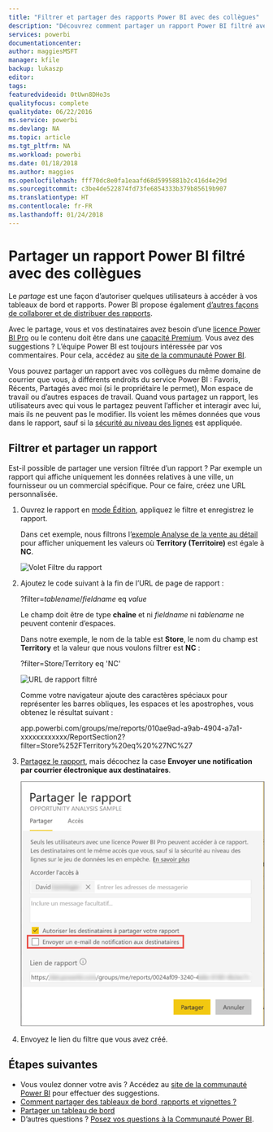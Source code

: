 ```yaml
---
title: "Filtrer et partager des rapports Power BI avec des collègues"
description: "Découvrez comment partager un rapport Power BI filtré avec des collègues de votre organisation."
services: powerbi
documentationcenter: 
author: maggiesMSFT
manager: kfile
backup: lukaszp
editor: 
tags: 
featuredvideoid: 0tUwn8DHo3s
qualityfocus: complete
qualitydate: 06/22/2016
ms.service: powerbi
ms.devlang: NA
ms.topic: article
ms.tgt_pltfrm: NA
ms.workload: powerbi
ms.date: 01/18/2018
ms.author: maggies
ms.openlocfilehash: fff70dc8e0fa1eaafd68d5995881b2c416d4e29d
ms.sourcegitcommit: c3be4de522874fd73fe6854333b379b85619b907
ms.translationtype: HT
ms.contentlocale: fr-FR
ms.lasthandoff: 01/24/2018
---
```

# <a name="share-a-filtered-power-bi-report-with-your-coworkers"></a>Partager un rapport Power BI filtré avec des collègues
Le *partage* est une façon d’autoriser quelques utilisateurs à accéder à vos tableaux de bord et rapports. Power BI propose également [d’autres façons de collaborer et de distribuer des rapports](service-how-to-collaborate-distribute-dashboards-reports.md).

Avec le partage, vous et vos destinataires avez besoin d’une [licence Power BI Pro](service-free-vs-pro.md) ou le contenu doit être dans une [capacité Premium](service-premium.md). Vous avez des suggestions ? L’équipe Power BI est toujours intéressée par vos commentaires. Pour cela, accédez au [site de la communauté Power BI](https://community.powerbi.com/).

Vous pouvez partager un rapport avec vos collègues du même domaine de courrier que vous, à différents endroits du service Power BI : Favoris, Récents, Partagés avec moi (si le propriétaire le permet), Mon espace de travail ou d’autres espaces de travail. Quand vous partagez un rapport, les utilisateurs avec qui vous le partagez peuvent l’afficher et interagir avec lui, mais ils ne peuvent pas le modifier. Ils voient les mêmes données que vous dans le rapport, sauf si la [sécurité au niveau des lignes](service-admin-rls.md) est appliquée. 

## <a name="filter-and-share-a-report"></a>Filtrer et partager un rapport
Est-il possible de partager une version filtrée d’un rapport ? Par exemple un rapport qui affiche uniquement les données relatives à une ville, un fournisseur ou un commercial spécifique. Pour ce faire, créez une URL personnalisée.

1. Ouvrez le rapport en [mode Édition](service-reading-view-and-editing-view.md), appliquez le filtre et enregistrez le rapport.
   
   Dans cet exemple, nous filtrons l’[exemple Analyse de la vente au détail](sample-tutorial-connect-to-the-samples.md) pour afficher uniquement les valeurs où **Territory (Territoire)** est égale à **NC**.
   
   ![Volet Filtre du rapport](media/service-share-reports/power-bi-filter-report2.png)
2. Ajoutez le code suivant à la fin de l’URL de page de rapport :
   
   ?filter=*tablename*/*fieldname* eq *value*
   
    Le champ doit être de type **chaîne** et ni *fieldname* ni *tablename* ne peuvent contenir d’espaces.
   
   Dans notre exemple, le nom de la table est **Store**, le nom du champ est **Territory** et la valeur que nous voulons filtrer est **NC** :
   
    ?filter=Store/Territory eq 'NC'
   
   ![URL de rapport filtré](media/service-share-reports/power-bi-filter-url3.png)
   
   Comme votre navigateur ajoute des caractères spéciaux pour représenter les barres obliques, les espaces et les apostrophes, vous obtenez le résultat suivant :
   
   app.powerbi.com/groups/me/reports/010ae9ad-a9ab-4904-a7a1-xxxxxxxxxxxx/ReportSection2?filter=Store%252FTerritory%20eq%20%27NC%27

3. [Partagez le rapport](service-share-dashboards.md), mais décochez la case **Envoyer une notification par courrier électronique aux destinataires**. 

    ![Boîte de dialogue Partager le rapport](media/service-share-reports/power-bi-share-report-dialog.png)

4. Envoyez le lien du filtre que vous avez créé.

## <a name="next-steps"></a>Étapes suivantes
* Vous voulez donner votre avis ? Accédez au [site de la communauté Power BI](https://community.powerbi.com/) pour effectuer des suggestions.
* [Comment partager des tableaux de bord, rapports et vignettes ?](service-how-to-collaborate-distribute-dashboards-reports.md)
* [Partager un tableau de bord](service-share-dashboards.md)
* D’autres questions ? [Posez vos questions à la Communauté Power BI](http://community.powerbi.com/).

